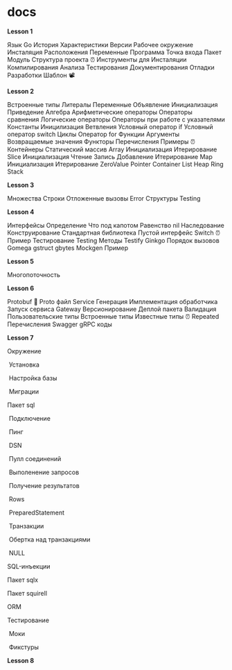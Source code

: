 # docs

**Lesson 1**

Язык Go
  История
  Характеристики
  Версии
Рабочее окружение
  Инсталяция
  Расположения
  Переменные
Программа
  Точка входа
  Пакет
  Модуль
  Структура проекта
⏰
Инструменты для
  Инсталяции
  Компилирования
  Анализа
  Тестирования
  Документирования
  Отладки
  Разработки
Шаблон 📽️

**Lesson 2**

Встроенные типы
  Литералы
Переменные
  Объявление
  Инициализация
  Приведениe
Алгебра
  Арифметические операторы
  Операторы сравнения
  Логические операторы
  Операторы при работе с указателями
Константы
  Иницилизация
Ветвления
  Условный оператор if
  Условный опeратор switch
Циклы
  Опeратор for
Функции
  Аргументы
  Возвращаемые значения
  Функторы
Перечисления
  Примеры
⏰
Контейнеры
Cтатический массив Array
  Инициализация
  Итерирование
Slice
  Инициализация
  Чтение
  Запись
  Добавление
  Итерирование
Map
  Инициализация
  Итерирование
ZeroValue
Pointer
Container
  List
  Heap
  Ring
  Stack

**Lesson 3**

Множества
Строки
Отложенные вызовы
Error
Структуры 
Testing

**Lesson 4**

Интерфейсы
  Определение
  Что под капотом
  Равенство nil
  Наследование
  Конструирование
  Стандартная библиотека
  Пустой интерфейс
  Switch
⏰
Пример
  Тестирование
  Testing
  Методы
  Testify
  Ginkgo
  Порядок вызовов
  Gomega
    gstruct
    gbytes
  Mockgen
  Пример

**Lesson 5**

Многопоточность

**Lesson 6**

Protobuf 🙋
  Proto файл
  Service
  Генерация
  Имплементация обработчика
  Запуск сервиса
  Gateway
  Версионирование
  Деплой пакета
  Валидация
  Пользовательские типы
  Встроенные типы
  Известные типы
⏰
Repeated
Перечисления
Swagger
gRPC коды

**Lesson 7**

Окружение

​	Установка

​	Настройка базы

​	Миграции

Пакет sql

​	Подключение

​	Пинг

​	DSN

​	Пулл соединений

​	Выполенение запросов

​	Получение результатов

​	Rows

​	PreparedStatement

​	Транзакции

​	Обертка над транзакциями

​	NULL

SQL-инъекции

Пакет sqlx

Пакет squirell

ORM

Тестирование

​	Моки

​	Фикстуры

**Lesson 8**

